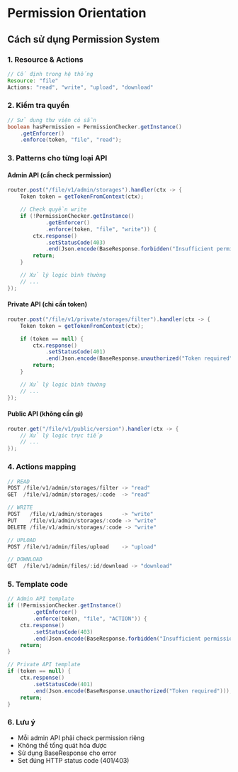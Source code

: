 # Permission Orientation

## Cách sử dụng Permission System

### 1. Resource & Actions

```java
// Cố định trong hệ thống
Resource: "file"
Actions: "read", "write", "upload", "download"
```

### 2. Kiểm tra quyền

```java
// Sử dụng thư viện có sẵn
boolean hasPermission = PermissionChecker.getInstance()
    .getEnforcer()
    .enforce(token, "file", "read");
```

### 3. Patterns cho từng loại API

#### Admin API (cần check permission)

```java
router.post("/file/v1/admin/storages").handler(ctx -> {
    Token token = getTokenFromContext(ctx);

    // Check quyền write
    if (!PermissionChecker.getInstance()
            .getEnforcer()
            .enforce(token, "file", "write")) {
        ctx.response()
            .setStatusCode(403)
            .end(Json.encode(BaseResponse.forbidden("Insufficient permission")));
        return;
    }

    // Xử lý logic bình thường
    // ...
});
```

#### Private API (chỉ cần token)

```java
router.post("/file/v1/private/storages/filter").handler(ctx -> {
    Token token = getTokenFromContext(ctx);

    if (token == null) {
        ctx.response()
            .setStatusCode(401)
            .end(Json.encode(BaseResponse.unauthorized("Token required")));
        return;
    }

    // Xử lý logic bình thường
    // ...
});
```

#### Public API (không cần gì)

```java
router.get("/file/v1/public/version").handler(ctx -> {
    // Xử lý logic trực tiếp
    // ...
});
```

### 4. Actions mapping

```java
// READ
POST /file/v1/admin/storages/filter -> "read"
GET  /file/v1/admin/storages/:code  -> "read"

// WRITE
POST   /file/v1/admin/storages      -> "write"
PUT    /file/v1/admin/storages/:code -> "write"
DELETE /file/v1/admin/storages/:code -> "write"

// UPLOAD
POST /file/v1/admin/files/upload    -> "upload"

// DOWNLOAD
GET  /file/v1/admin/files/:id/download -> "download"
```

### 5. Template code

```java
// Admin API template
if (!PermissionChecker.getInstance()
        .getEnforcer()
        .enforce(token, "file", "ACTION")) {
    ctx.response()
        .setStatusCode(403)
        .end(Json.encode(BaseResponse.forbidden("Insufficient permission")));
    return;
}

// Private API template
if (token == null) {
    ctx.response()
        .setStatusCode(401)
        .end(Json.encode(BaseResponse.unauthorized("Token required")));
    return;
}
```

### 6. Lưu ý

- Mỗi admin API phải check permission riêng
- Không thể tổng quát hóa được
- Sử dụng BaseResponse cho error
- Set đúng HTTP status code (401/403)
